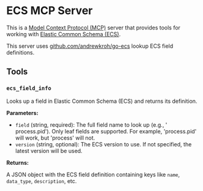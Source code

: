 # ECS MCP Server

This is a [Model Context Protocol (MCP)][mcp]
server that provides tools for working with [Elastic Common Schema (ECS)][ecs].

This server uses [github.com/andrewkroh/go-ecs][go-ecs] lookup ECS field
definitions.

[go-ecs]: https://github.com/andrewkroh/go-ecs
[ecs]: https://www.elastic.co/guide/en/ecs/current/index.html
[mcp]: https://github.com/metoro-io/model-context-protocol

## Tools

### `ecs_field_info`

Looks up a field in Elastic Common Schema (ECS) and returns its definition.

**Parameters:**

* `field` (string, required): The full field name to look up (e.g., '
  process.pid'). Only leaf fields are supported. For example, 'process.pid' will
  work, but 'process' will not.
* `version` (string, optional): The ECS version to use. If not specified, the
  latest version will be used.

**Returns:**

A JSON object with the ECS field definition containing keys like `name`,
`data_type`, `description`, etc.
